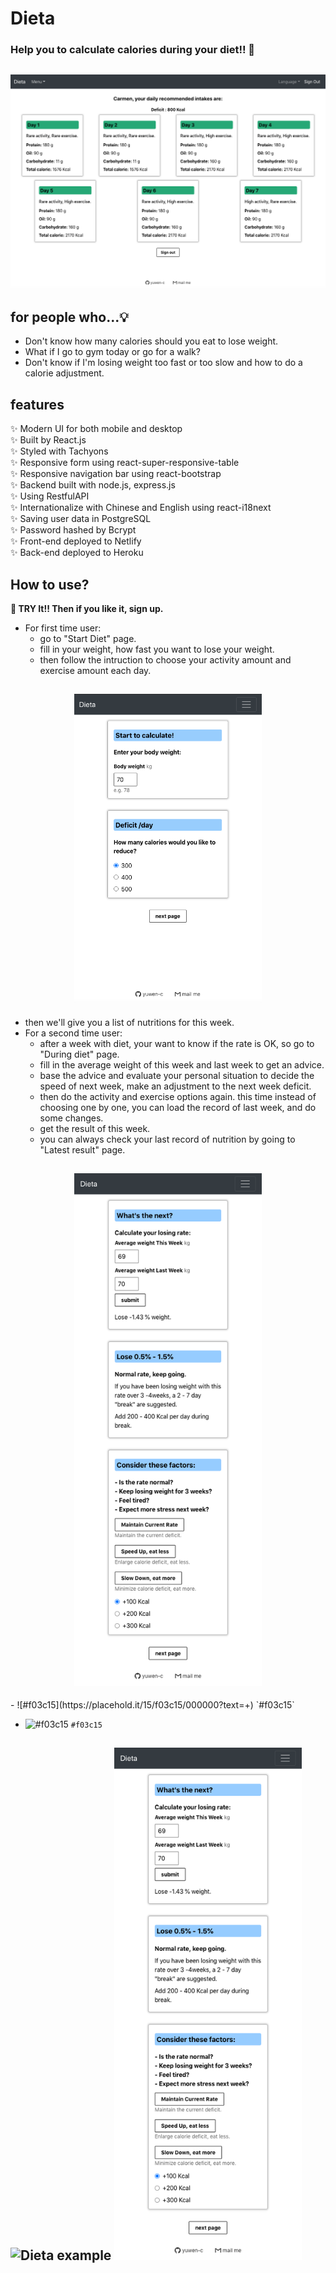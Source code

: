 # Dieta
### Help you to calculate calories during your diet!! 🍱

<h2 align="center">
  <img src="example/Dieta_screenshot.png" alt="Dieta example" width="600px" />
  <br>
</h2>

## for people who...💡

- Don't know how many calories should you eat to lose weight.
- What if I go to gym today or go for a walk? 
- Don't know if I'm losing weight too fast or too slow and how to do a calorie adjustment.

## features

✨ Modern UI for both mobile and desktop\
✨ Built by React.js\
✨ Styled with Tachyons\
✨ Responsive form using react-super-responsive-table\
✨ Responsive navigation bar using react-bootstrap\
✨ Backend built with node.js, express.js\
✨ Using RestfulAPI\
✨ Internationalize with Chinese and English using react-i18next\
✨ Saving user data in PostgreSQL\
✨ Password hashed by Bcrypt\
✨ Front-end deployed to Netlify\
✨ Back-end deployed to Heroku


## How to use? 

**🎯 TRY It!! Then if you like it, sign up.**
- For first time user:
  - go to "Start Diet" page.
  - fill in your weight, how fast you want to lose your weight.
  - then follow the intruction to choose your activity amount and exercise amount each day.

<h2 align="center">
  <img src="example/Dieta_start_diet.png" alt="start diet" width="300px" />
  <br>
</h2>

- then we'll give you a list of nutritions for this week.
- For a second time user:
  - after a week with diet, your want to know if the rate is OK, so go to "During diet" page.
  - fill in the average weight of this week and last week to get an advice.
  - base the advice and evaluate your personal situation to decide the speed of next week, make an adjustment to the next week deficit.
  - then do the activity and exercise options again. this time instead of choosing one by one, you can load the record of last week, and do some changes.
  - get the result of this week.
  - you can always check your last record of nutrition by going to "Latest result" page.

<h2 align="center">
  <img src="example/Dieta_during_diet.png" alt="during diet" width="300px" />
  <br>
</h2>
- ![#f03c15](https://placehold.it/15/f03c15/000000?text=+) `#f03c15`

- ![#f03c15](https://placehold.it/15/f03c15/000000?text=+) `#f03c15`


<h2>
    <img src="https://placehold.it/15/f03c15/000000?text=+" alt="Dieta example" width="600px" />
    <img src="example/Dieta_during_diet.png" alt="during diet" width="300px" />
</h2>

